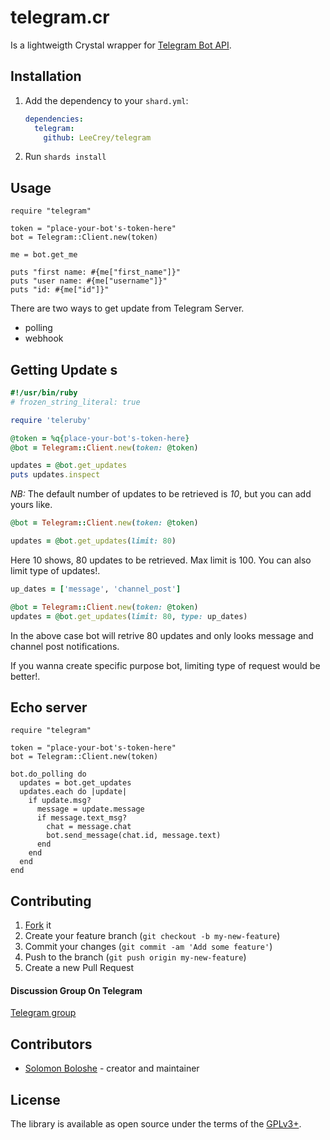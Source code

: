 # telegram.cr

Is a lightweigth Crystal wrapper for [Telegram Bot API](https://core.telegram.org/bots/api).

## Installation

1. Add the dependency to your `shard.yml`:

   ```yaml
   dependencies:
     telegram:
       github: LeeCrey/telegram
   ```

2. Run `shards install`

## Usage

```crystal
require "telegram"

token = "place-your-bot's-token-here"
bot = Telegram::Client.new(token)

me = bot.get_me

puts "first name: #{me["first_name"]}"
puts "user name: #{me["username"]}"
puts "id: #{me["id"]}"
```

There are two ways to get update from Telegram Server.

- polling
- webhook

## Getting Update s

```ruby
#!/usr/bin/ruby
# frozen_string_literal: true

require 'teleruby'

@token = %q{place-your-bot's-token-here}
@bot = Telegram::Client.new(token: @token)

updates = @bot.get_updates
puts updates.inspect
```

_NB:_ The default number of updates to be retrieved is _10_, but you can add yours like.

```ruby
@bot = Telegram::Client.new(token: @token)

updates = @bot.get_updates(limit: 80)
```

Here 10 shows, 80 updates to be retrieved. Max limit is 100. You can also limit type of updates!.

```ruby
up_dates = ['message', 'channel_post']

@bot = Telegram::Client.new(token: @token)
updates = @bot.get_updates(limit: 80, type: up_dates)
```

In the above case bot will retrive 80 updates and only looks message and channel post notifications.

If you wanna create specific purpose bot, limiting type of request would be better!.

## Echo server

```crystal
require "telegram"

token = "place-your-bot's-token-here"
bot = Telegram::Client.new(token)

bot.do_polling do
  updates = bot.get_updates
  updates.each do |update|
    if update.msg?
      message = update.message
      if message.text_msg?
        chat = message.chat
        bot.send_message(chat.id, message.text)
      end
    end
  end
end
```

## Contributing

1. [Fork](https://github.com/LeeCrey/telegram/fork) it
2. Create your feature branch (`git checkout -b my-new-feature`)
3. Commit your changes (`git commit -am 'Add some feature'`)
4. Push to the branch (`git push origin my-new-feature`)
5. Create a new Pull Request

#### Discussion Group On Telegram

[Telegram group](https://t.me/crystal_lang_telegram_bot_api)

## Contributors

- [Solomon Boloshe](https://github.com/LeeCrey) - creator and maintainer

## License

The library is available as open source under the terms of the [GPLv3+](https://gnu.org/licenses/gpl.html).
